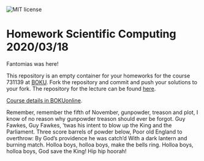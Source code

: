 ![MIT license](https://img.shields.io/github/license/inwe-boku/homework-scientific-computing)

# Homework Scientific Computing 2020/03/18

Fantomias was here!

This repository is an empty container for your homeworks for the course 731139 at
[BOKU](boku.ac.at/). Fork the repository and commit and push your solutions to your fork. The
repository for the lecture can be found
[here](https://github.com/inwe-boku/lecture-scientific-computing).

[Course details in BOKUonline](https://online.boku.ac.at/BOKUonline/wbLv.wbShowLVDetail?pStpSpNr=290035).

Remember, remember the fifth of November,
gunpowder, treason and plot,
I know of no reason why gunpowder treason
should ever be forgot.
Guy Fawkes, Guy Fawkes,
’twas his intent
to blow up the King and the Parliament.
Three score barrels of powder below,
Poor old England to overthrow:
By God’s providence he was catch’d
With a dark lantern and burning match.
Holloa boys, holloa boys, make the bells ring.
Holloa boys, holloa boys, God save the King!
Hip hip hoorah!